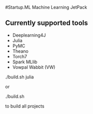 #Startup.ML Machine Learning JetPack

## Currently supported tools

* Deeplearning4J
* Julia
* PyMC
* Theano
* Torch7
* Spark MLlib
* Vowpal Wabbit (VW)

./build.sh julia

or 

./build.sh 

to build all projects
